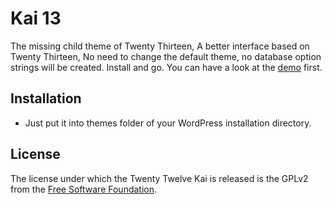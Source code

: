 Kai 13
======

The missing child theme of Twenty Thirteen, A better interface based on Twenty Thirteen, No need to change the default theme, no database option strings will be created. Install and go. You can have a look at the [demo][demo] first.


Installation
------------

 * Just put it into themes folder of your WordPress installation directory.


License
-------

The license under which the Twenty Twelve Kai is released is the GPLv2 from the [Free Software Foundation][fsf].

[fsf]: http://www.fsf.org
[demo]: http://postholic.com/kai-13-demo/